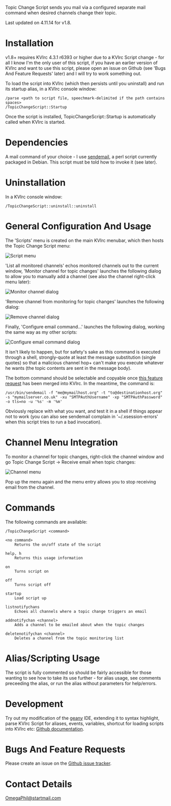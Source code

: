 Topic Change Script sends you mail via a configured separate mail command when desired channels change their topic.

Last updated on 4.11.14 for v1.8.


Installation
============

v1.8+ requires KVIrc 4.3.1 r6393 or higher due to a KVIrc Script change - for all I know I'm the only user of this script, if you have an earlier version of KVIrc and want to use this script, please open an issue on Github (see 'Bugs And Feature Requests' later) and I will try to work something out.

To load the script into KVIrc (which then persists until you uninstall) and run its startup alias, in a KVIrc console window:

    /parse <path to script file, speechmark-delimited if the path contains spaces>
    /TopicChangeScript::Startup

Once the script is installed, TopicChangeScript::Startup is automatically called when KVIrc is started.


Dependencies
============

A mail command of your choice - I use [sendemail](http://caspian.dotconf.net/menu/Software/SendEmail/), a perl script currently packaged in Debian. This script must be told how to invoke it (see later).


Uninstallation
==============

In a KVIrc console window:

    /TopicChangeScript::uninstall::uninstall


General Configuration And Usage
===============================

The 'Scripts' menu is created on the main KVIrc menubar, which then hosts the Topic Change Script menu:

![Script menu](https://f92fac806bf10a96c0b8-8a0a46e5f1a5cc9854958bc3503f0f88.ssl.cf1.rackcdn.com/media_entries/7544/script-menu.png)

'List all monitored channels' echos monitored channels out to the current window, 'Monitor channel for topic changes' launches the following dialog to allow you to manually add a channel (see also the channel right-click menu later):

![Monitor channel dialog](https://f92fac806bf10a96c0b8-8a0a46e5f1a5cc9854958bc3503f0f88.ssl.cf1.rackcdn.com/media_entries/7545/monitor-channel-dialog.png)

'Remove channel from monitoring for topic changes' launches the following dialog:

![Remove channel dialog](https://f92fac806bf10a96c0b8-8a0a46e5f1a5cc9854958bc3503f0f88.ssl.cf1.rackcdn.com/media_entries/7546/remove-channel-dialog.png)

Finally, 'Configure email command...' launches the following dialog, working the same way as my other scripts:

![Configure email command dialog](https://f92fac806bf10a96c0b8-8a0a46e5f1a5cc9854958bc3503f0f88.ssl.cf1.rackcdn.com/media_entries/7547/configure-email-command-dialog.png)

It isn't likely to happen, but for safety's sake as this command is executed through a shell, strongly-quote at least the message substitution (single quotes) so that a malicious channel hop+ can't make you execute whatever he wants (the topic contents are sent in the message body). 

The bottom command should be selectable and copyable once [this feature request](https://svn.kvirc.de/kvirc/ticket/1468) has been merged into KVIrc. In the meantime, the command is:

    /usr/bin/sendemail -f "me@mymailhost.org" -t "to@destinationhost.org" -s "mymailserver.co.uk" -xu "SMTPAuthUsername" -xp "SMTPAuthPassword" -o tls=no -u '%s' -m '%m'

Obviously replace with what you want, and test it in a shell if things appear not to work (you can also see sendemail complain in '~/.xsession-errors' when this script tries to run a bad invocation).


Channel Menu Integration
========================

To monitor a channel for topic changes, right-click the channel window and go Topic Change Script -> Receive email when topic changes:

![Channel menu](https://f92fac806bf10a96c0b8-8a0a46e5f1a5cc9854958bc3503f0f88.ssl.cf1.rackcdn.com/media_entries/7548/channel-menu.png)

Pop up the menu again and the menu entry allows you to stop receiving email from the channel.


Commands
========

The following commands are available:

    /TopicChangeScript <command>

    <no command>
        Returns the on/off state of the script
        
    help, h
        Returns this usage information
        
    on
        Turns script on
        
    off
        Turns script off

    startup
        Load script up

    listnotifychans
        Echoes all channels where a topic change triggers an email

    addnotifychan <channel>
        Adds a channel to be emailed about when the topic changes

    deletenotifychan <channel>
        Deletes a channel from the topic monitoring list


Alias/Scripting Usage
=====================

The script is fully commented so should be fairly accessible for those wanting to see how to take its use further - for alias usage, see comments preceeding the alias, or run the alias without parameters for help/errors.


Development
===========

Try out my modification of the [geany](http://www.geany.org/) IDE, extending it to syntax highlight, parse KVIrc Script for aliases, events, variables, shortcut for loading scripts into KVIrc etc: [Github documentation](https://github.com/OmegaPhil/geany-kvircscript/wiki/README---KVIrc-Script-Integration).


Bugs And Feature Requests
=========================

Please create an issue on the [Github issue tracker](https://github.com/OmegaPhil/kvirc-topic-change-script/issues).


Contact Details
===============

OmegaPhil@startmail.com

